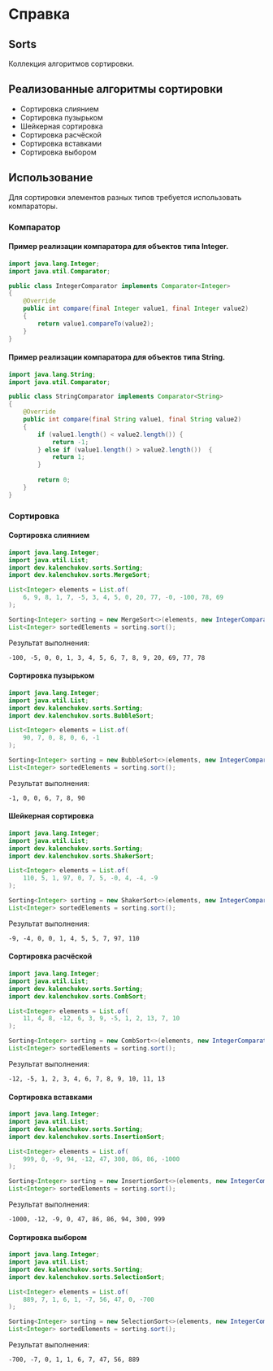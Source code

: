 # Справка
## Sorts
Коллекция алгоритмов сортировки.

## Реализованные алгоритмы сортировки
* Сортировка слиянием
* Сортировка пузырьком
* Шейкерная сортировка
* Сортировка расчёской
* Сортировка вставками
* Сортировка выбором

## Использование
Для сортировки элементов разных типов требуется использовать компараторы.

### Компаратор
#### Пример реализации компаратора для объектов типа Integer.
```java
import java.lang.Integer;
import java.util.Comparator;

public class IntegerComparator implements Comparator<Integer>
{
    @Override
    public int compare(final Integer value1, final Integer value2) 
    {
        return value1.compareTo(value2);
    }
}
```

#### Пример реализации компаратора для объектов типа String.
```java
import java.lang.String;
import java.util.Comparator;

public class StringComparator implements Comparator<String>
{
    @Override
    public int compare(final String value1, final String value2) 
    {
        if (value1.length() < value2.length()) {
            return -1;
        } else if (value1.length() > value2.length())  {
            return 1;
        }
        
        return 0;
    }
}
```

### Сортировка
#### Сортировка слиянием
```java
import java.lang.Integer;
import java.util.List;
import dev.kalenchukov.sorts.Sorting;
import dev.kalenchukov.sorts.MergeSort;

List<Integer> elements = List.of(
	6, 9, 8, 1, 7, -5, 3, 4, 5, 0, 20, 77, -0, -100, 78, 69
);

Sorting<Integer> sorting = new MergeSort<>(elements, new IntegerComparator());
List<Integer> sortedElements = sorting.sort();
```

Результат выполнения:
```
-100, -5, 0, 0, 1, 3, 4, 5, 6, 7, 8, 9, 20, 69, 77, 78
```

#### Сортировка пузырьком
```java
import java.lang.Integer;
import java.util.List;
import dev.kalenchukov.sorts.Sorting;
import dev.kalenchukov.sorts.BubbleSort;

List<Integer> elements = List.of(
	90, 7, 0, 8, 0, 6, -1
);

Sorting<Integer> sorting = new BubbleSort<>(elements, new IntegerComparator());
List<Integer> sortedElements = sorting.sort();
```

Результат выполнения:
```
-1, 0, 0, 6, 7, 8, 90
```

#### Шейкерная сортировка
```java
import java.lang.Integer;
import java.util.List;
import dev.kalenchukov.sorts.Sorting;
import dev.kalenchukov.sorts.ShakerSort;

List<Integer> elements = List.of(
	110, 5, 1, 97, 0, 7, 5, -0, 4, -4, -9
);

Sorting<Integer> sorting = new ShakerSort<>(elements, new IntegerComparator());
List<Integer> sortedElements = sorting.sort();
```

Результат выполнения:
```
-9, -4, 0, 0, 1, 4, 5, 5, 7, 97, 110
```

#### Сортировка расчёской
```java
import java.lang.Integer;
import java.util.List;
import dev.kalenchukov.sorts.Sorting;
import dev.kalenchukov.sorts.CombSort;

List<Integer> elements = List.of(
	11, 4, 8, -12, 6, 3, 9, -5, 1, 2, 13, 7, 10
);

Sorting<Integer> sorting = new CombSort<>(elements, new IntegerComparator());
List<Integer> sortedElements = sorting.sort();
```

Результат выполнения:
```
-12, -5, 1, 2, 3, 4, 6, 7, 8, 9, 10, 11, 13
```

#### Сортировка вставками
```java
import java.lang.Integer;
import java.util.List;
import dev.kalenchukov.sorts.Sorting;
import dev.kalenchukov.sorts.InsertionSort;

List<Integer> elements = List.of(
	999, 0, -9, 94, -12, 47, 300, 86, 86, -1000
);

Sorting<Integer> sorting = new InsertionSort<>(elements, new IntegerComparator());
List<Integer> sortedElements = sorting.sort();
```

Результат выполнения:
```
-1000, -12, -9, 0, 47, 86, 86, 94, 300, 999
```

#### Сортировка выбором
```java
import java.lang.Integer;
import java.util.List;
import dev.kalenchukov.sorts.Sorting;
import dev.kalenchukov.sorts.SelectionSort;

List<Integer> elements = List.of(
	889, 7, 1, 6, 1, -7, 56, 47, 0, -700
);

Sorting<Integer> sorting = new SelectionSort<>(elements, new IntegerComparator());
List<Integer> sortedElements = sorting.sort();
```

Результат выполнения:
```
-700, -7, 0, 1, 1, 6, 7, 47, 56, 889
```
